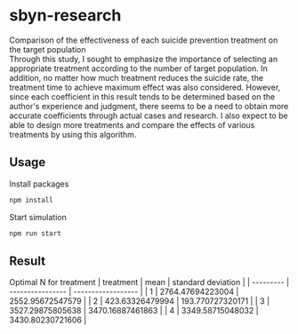 # sbyn-research

Comparison of the effectiveness of each suicide prevention treatment on the target population  
Through this study, I sought to emphasize the importance of selecting an appropriate treatment according to the number of target population. In addition, no matter how much treatment reduces the suicide rate, the treatment time to achieve maximum effect was also considered. However, since each coefficient in this result tends to be determined based on the author's experience and judgment, there seems to be a need to obtain more accurate coefficients through actual cases and research. I also expect to be able to design more treatments and compare the effects of various treatments by using this algorithm.

## Usage

Install packages

```bash
npm install
```

Start simulation

```bash
npm run start
```

## Result

Optimal N for treatment
| treatment | mean | standard deviation |
| --------- | ---------------- | ------------------ |
| 1 | 2764.47694223004 | 2552.95672547579 |
| 2 | 423.63326479994 | 193.770727320171 |
| 3 | 3527.29875805638 | 3470.16887461863 |
| 4 | 3349.58715048032 | 3430.80230721606 |
